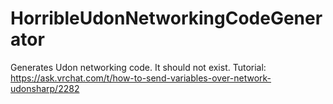 # HorribleUdonNetworkingCodeGenerator
Generates Udon networking code. It should not exist.
Tutorial: https://ask.vrchat.com/t/how-to-send-variables-over-network-udonsharp/2282
